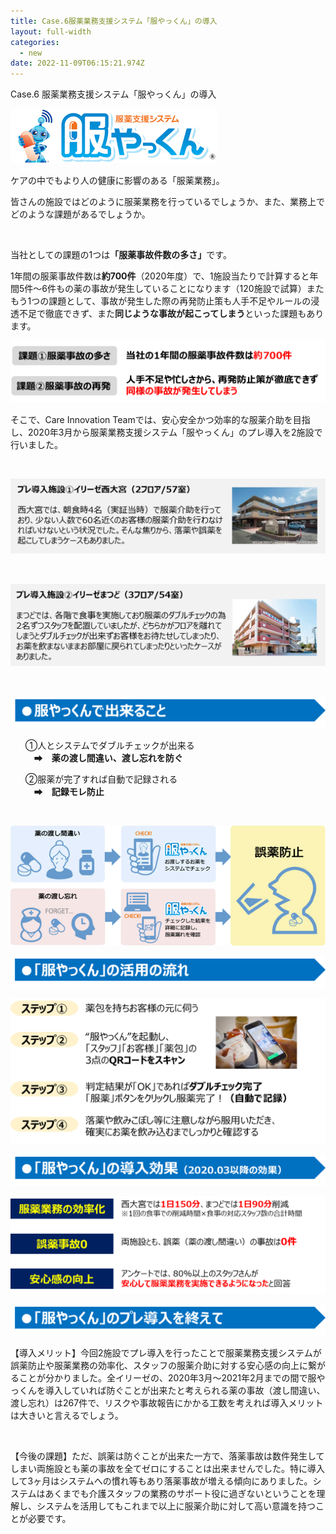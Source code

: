 ```yaml
---
title: Case.6服薬業務支援システム「服やっくん」の導入
layout: full-width
categories:
  - new
date: 2022-11-09T06:15:21.974Z
---
```

<span class="text-lg text-left font-bold">Case.6 服薬業務支援システム「服やっくん」の導入</span>

<!--StartFragment-->

<div class="flex flex-wrap justify-center">

<img src="/images/1629161442.png" class="max-w-full  h-auto" alt="..." />

</div>

<!--EndFragment-->

<span class="text-sm">ケアの中でもより人の健康に影響のある「服薬業務」。</span>

<span class="text-sm">皆さんの施設ではどのように服薬業務を行っているでしょうか、また、業務上でどのような課題があるでしょうか。</span>

<br>

<span class="text-sm">当社としての課題の1つは<strong>「服薬事故件数の多さ」</strong>です。</span>

<span class="text-sm">1年間の服薬事故件数は<strong>約700件</strong>（2020年度）で、1施設当たりで計算すると年間5件～6件もの薬の事故が発生していることになります（120施設で試算）<span class="text-sm">またもう1つの課題として、事故が発生した際の再発防止策も人手不足やルールの浸透不足で徹底できず、また<strong>同じような事故が起こってしまう</strong>といった課題もあります。</span></span>

![](/images/1629161490.png)

<span class="text-sm">そこで、Care Innovation Teamでは、安心安全かつ効率的な服薬介助を目指し、2020年3月から服薬業務支援システム「服やっくん」のプレ導入を2施設で行いました。</span>

<br>

![](/images/1629161575.png)

<br>

![](/images/1629161596.png)

<br>

![](/images/1629262202.png)

<div class="border-2 border-black text-xs rounded-md  p-2 "><ul class="list-disc list-inside font-bold"><P>①人とシステムでダブルチェックが出来る<br>   　➡　<span class="text-xm text-red-600"><strong>薬の渡し間違い、渡し忘れを防ぐ</strong></span>

➁服薬が完了すれば自動で記録される<span class="text-xm text-red-600 "><br>   　➡　<span class="text-xm text-red-600 font-bold"><strong>記録モレ防止</strong></span></span></span></div></p> </ul><br>

![](/images/1629161832-1-.png)

![](/images/1629202111.png)

![](/images/1629161917.png)

![](/images/1629202118.png)

![](/images/1629162256.png)

![](/images/1629202128.png)

<span class="text-sm">【導入メリット】今回2施設でプレ導入を行ったことで服薬業務支援システムが誤薬防止や服薬業務の効率化、スタッフの服薬介助に対する安心感の向上に繋がることが分かりました。全イリーゼの、2020年3月～2021年2月までの間で服やっくんを導入していれば防ぐことが出来たと考えられる薬の事故（渡し間違い、渡し忘れ）は267件で、リスクや事故報告にかかる工数を考えれば導入メリットは大きいと言えるでしょう。<p></span>

<br>

<span class="text-sm"><p>【今後の課題】ただ、誤薬は防ぐことが出来た一方で、落薬事故は数件発生してしまい両施設とも薬の事故を全てゼロにすることは出来ませんでした。特に導入して3ヶ月はシステムへの慣れ等もあり落薬事故が増える傾向にありました。システムはあくまでも介護スタッフの業務のサポート役に過ぎないということを理解し、システムを活用してもこれまで以上に服薬介助に対して高い意識を持つことが必要です。</span></p></div>

<link href="https://cdn.jsdelivr.net/npm/tailwindcss/dist/tailwind.min.css" rel="stylesheet"> <style>